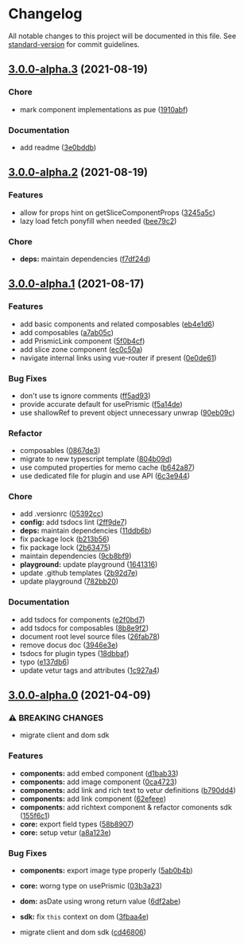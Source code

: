 # Changelog

All notable changes to this project will be documented in this file. See [standard-version](https://github.com/conventional-changelog/standard-version) for commit guidelines.

## [3.0.0-alpha.3](https://github.com/prismicio/prismic-vue/compare/v3.0.0-alpha.2...v3.0.0-alpha.3) (2021-08-19)


### Chore

* mark component implementations as pue ([1910abf](https://github.com/prismicio/prismic-vue/commit/1910abf3efd90645fd9f547fcb91675fde455614))


### Documentation

* add readme ([3e0bddb](https://github.com/prismicio/prismic-vue/commit/3e0bddb50bed390bb53972a55d57eedf0facc30b))

## [3.0.0-alpha.2](https://github.com/prismicio/prismic-vue/compare/v3.0.0-alpha.1...v3.0.0-alpha.2) (2021-08-19)


### Features

* allow for props hint on getSliceComponentProps ([3245a5c](https://github.com/prismicio/prismic-vue/commit/3245a5c9f0e536ea02cfffe119edc6f6ba33ba23))
* lazy load fetch ponyfill when needed ([bee79c2](https://github.com/prismicio/prismic-vue/commit/bee79c27032cd229063ee78a9ab5fea3d7124514))


### Chore

* **deps:** maintain dependencies ([f7df24d](https://github.com/prismicio/prismic-vue/commit/f7df24dc7661d418b141f2bb9bb7d7c23ec7fdb8))

## [3.0.0-alpha.1](https://github.com/prismicio/prismic-vue/compare/v3.0.0-alpha.0...v3.0.0-alpha.1) (2021-08-17)


### Features

* add basic components and related composables ([eb4e1d6](https://github.com/prismicio/prismic-vue/commit/eb4e1d6f228b685b85f0f087072943e201842412))
* add composables ([a7ab05c](https://github.com/prismicio/prismic-vue/commit/a7ab05c58eda77f104bfc0aad3d50ab4dbd7019c))
* add PrismicLink component ([5f0b4cf](https://github.com/prismicio/prismic-vue/commit/5f0b4cf0a418973b4af6cea5d804436e3ce840e1))
* add slice zone component ([ec0c50a](https://github.com/prismicio/prismic-vue/commit/ec0c50aa76a020898dadcb2303750b799ff601ef))
* navigate internal links using vue-router if present ([0e0de61](https://github.com/prismicio/prismic-vue/commit/0e0de615266e79fdac09fa49bc999697df3f90f3))


### Bug Fixes

* don't use ts ignore comments ([ff5ad93](https://github.com/prismicio/prismic-vue/commit/ff5ad93404a405dbf84d8201867f6d8eaa768aca))
* provide accurate default for usePrismic ([f5a14de](https://github.com/prismicio/prismic-vue/commit/f5a14de4cae2ce7f1c8dcd93bb5b9ad10b63d078))
* use shallowRef to prevent object unnecessary unwrap ([90eb09c](https://github.com/prismicio/prismic-vue/commit/90eb09cc55651d78d15c00f19e3669f5c1d11813))


### Refactor

* composables ([0867de3](https://github.com/prismicio/prismic-vue/commit/0867de34b7c07c5d6144b0cfcfd8d429dd5f7cdb))
* migrate to new typescript template ([804b09d](https://github.com/prismicio/prismic-vue/commit/804b09d20c8eb46ae93b8fb825fa56bfde7b9fdd))
* use computed properties for memo cache ([b642a87](https://github.com/prismicio/prismic-vue/commit/b642a877d5cf04ac119e0b1cb71a7d49761cfa93))
* use dedicated file for plugin and use API ([6c3e944](https://github.com/prismicio/prismic-vue/commit/6c3e9440e6dadb9488586769754b77def789a35b))


### Chore

* add .versionrc ([05392cc](https://github.com/prismicio/prismic-vue/commit/05392cce6f549afdd4d1d6baf5a076e35c7ddf61))
* **config:** add tsdocs lint ([2ff9de7](https://github.com/prismicio/prismic-vue/commit/2ff9de7b401a4cb06ab00af4ac90506556dcc430))
* **deps:** maintain dependencies ([11ddb6b](https://github.com/prismicio/prismic-vue/commit/11ddb6b99be563428062baa5fcda47799096f420))
* fix package lock ([b213b56](https://github.com/prismicio/prismic-vue/commit/b213b56411ddc896b20e8ced4514d95ed89898b5))
* fix package lock ([2b63475](https://github.com/prismicio/prismic-vue/commit/2b63475c4a5e3a6f6f8ab435c26c36b67b3df697))
* maintain dependencies ([9cb8bf9](https://github.com/prismicio/prismic-vue/commit/9cb8bf92952e831fa2dee49322f8d062bc9b5dcc))
* **playground:** update playground ([1641316](https://github.com/prismicio/prismic-vue/commit/1641316499dfd874ecbb3da5de3dd674ddbdc4c1))
* update .github templates ([2b92d7e](https://github.com/prismicio/prismic-vue/commit/2b92d7e8874d8611445747ba9993ed6938a2153c))
* update playground ([782bb20](https://github.com/prismicio/prismic-vue/commit/782bb2054c1e551e81e27fec12795e37937889d8))


### Documentation

* add tsdocs for components ([e2f0bd7](https://github.com/prismicio/prismic-vue/commit/e2f0bd7f800729e46744383d2ed0b2ef4bda8713))
* add tsdocs for composables ([8b8e9f2](https://github.com/prismicio/prismic-vue/commit/8b8e9f2068c6e4e61e598b68cff0e91129153489))
* document root level source files ([26fab78](https://github.com/prismicio/prismic-vue/commit/26fab78a0796a5842aa5c0f0980bcca5a6a62694))
* remove docus doc ([3946e3e](https://github.com/prismicio/prismic-vue/commit/3946e3e4f54bfa95a5335980e7b48a2ccdc7742c))
* tsdocs for plugin types ([18dbbaf](https://github.com/prismicio/prismic-vue/commit/18dbbafc9f988b19380b0721d448ef1ed6328b61))
* typo ([e137db6](https://github.com/prismicio/prismic-vue/commit/e137db6a407d7ea674380f37c3506217c418680f))
* update vetur tags and attributes ([1c927a4](https://github.com/prismicio/prismic-vue/commit/1c927a4c54e83baba0f6ebb29b0f71292f018b07))

## [3.0.0-alpha.0](https://github.com/prismicio/prismic-vue/compare/v2.0.11...v3.0.0-alpha.0) (2021-04-09)


### ⚠ BREAKING CHANGES

* migrate client and dom sdk

### Features

* **components:** add embed component ([d1bab33](https://github.com/prismicio/prismic-vue/commit/d1bab337902cc1299a1c9d3532d24c3ab82ff775))
* **components:** add image component ([0ca4723](https://github.com/prismicio/prismic-vue/commit/0ca4723eb4394393603af4e8fc6f3dcc1f2ae8cf))
* **components:** add link and rich text to vetur definitions ([b790dd4](https://github.com/prismicio/prismic-vue/commit/b790dd44cd80fb697e162693c2fb320768f71c97))
* **components:** add link component ([62efeee](https://github.com/prismicio/prismic-vue/commit/62efeee35a13c5143ba27fd346b3dae788abd4c3))
* **components:** add richtext component & refactor comonents sdk ([155f6c1](https://github.com/prismicio/prismic-vue/commit/155f6c1145e1daa22adec504c87de76bd92a8dc9))
* **core:** export field types ([58b8907](https://github.com/prismicio/prismic-vue/commit/58b89076f371b99c1d543410fa196960e9b5df24))
* **core:** setup vetur ([a8a123e](https://github.com/prismicio/prismic-vue/commit/a8a123e756f2977b73b713a22572ba242c45b865))


### Bug Fixes

* **components:** export image type properly ([5ab0b4b](https://github.com/prismicio/prismic-vue/commit/5ab0b4b85a9eecbb9beca384ea3e6ef749e03b28))
* **core:** worng type on usePrismic ([03b3a23](https://github.com/prismicio/prismic-vue/commit/03b3a23008b4f8febe1fd9f2b582e9e09f3c00e4))
* **dom:** asDate using wrong return value ([6df2abe](https://github.com/prismicio/prismic-vue/commit/6df2abe71019bf05bf979bac5861732c4c770027))
* **sdk:** fix `this` context on dom ([3fbaa4e](https://github.com/prismicio/prismic-vue/commit/3fbaa4e172dad9e25f2f05c40b1b57d19290c8d9))


* migrate client and dom sdk ([cd46806](https://github.com/prismicio/prismic-vue/commit/cd468068c70ce37b86bdbd17fc4dfdf6e08e2a44))
